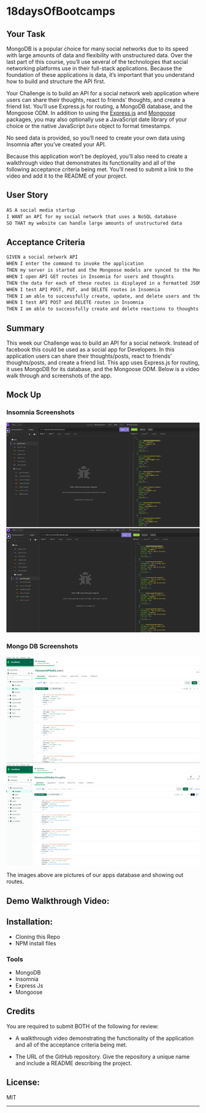 # 18daysOfBootcamps

## Your Task

MongoDB is a popular choice for many social networks due to its speed with large amounts of data and flexibility with unstructured data. Over the last part of this course, you’ll use several of the technologies that social networking platforms use in their full-stack applications. Because the foundation of these applications is data, it’s important that you understand how to build and structure the API first.

Your Challenge is to build an API for a social network web application where users can share their thoughts, react to friends’ thoughts, and create a friend list. You’ll use Express.js for routing, a MongoDB database, and the Mongoose ODM. In addition to using the [Express.js](https://www.npmjs.com/package/express) and [Mongoose](https://www.npmjs.com/package/mongoose) packages, you may also optionally use a JavaScript date library of your choice or the native JavaScript `Date` object to format timestamps.

No seed data is provided, so you’ll need to create your own data using Insomnia after you’ve created your API.

Because this application won’t be deployed, you’ll also need to create a walkthrough video that demonstrates its functionality and all of the following acceptance criteria being met. You’ll need to submit a link to the video and add it to the README of your project.

## User Story

```md
AS A social media startup
I WANT an API for my social network that uses a NoSQL database
SO THAT my website can handle large amounts of unstructured data
```

## Acceptance Criteria

```md
GIVEN a social network API
WHEN I enter the command to invoke the application
THEN my server is started and the Mongoose models are synced to the MongoDB database
WHEN I open API GET routes in Insomnia for users and thoughts
THEN the data for each of these routes is displayed in a formatted JSON
WHEN I test API POST, PUT, and DELETE routes in Insomnia
THEN I am able to successfully create, update, and delete users and thoughts in my database
WHEN I test API POST and DELETE routes in Insomnia
THEN I am able to successfully create and delete reactions to thoughts and add and remove friends to a user’s friend list
```

## Summary 
This week our  Challenge was to build an API for a social network. Instead of facebook this could be used as a social app for Developers. In this application users can share their thoughts/posts, react to friends’ thoughts/posts, and create a friend list. This app uses Express.js for routing, it uses  MongoDB for its database, and the Mongoose ODM. Below is a video walk through and screenshots of the app. 


## Mock Up
### Insomnia Screenshots 
![Insomnia Screenshot](/img/Screenshot%202023-06-28%20192203.png)
![Insomnia Screenshot](/img/Screenshot%202023-06-28%20192343.png)
### Mongo DB Screenshots
![MongoDB Screenshot](/img/Screenshot%202023-06-28%20192405.png)
![MongoDB Screenshot](/img/Screenshot%202023-06-28%20192428.png)

The images above are pictures of our apps database and showing out routes.


## Demo Walkthrough Video: 

## Installation:
- Cloning this Repo
- NPM install files

### Tools
- MongoDB
- Insomnia
- Express Js
- Mongoose 



## Credits

You are required to submit BOTH of the following for review:

* A walkthrough video demonstrating the functionality of the application and all of the acceptance criteria being met.

* The URL of the GitHub repository. Give the repository a unique name and include a README describing the project.
## License:
MIT

---

